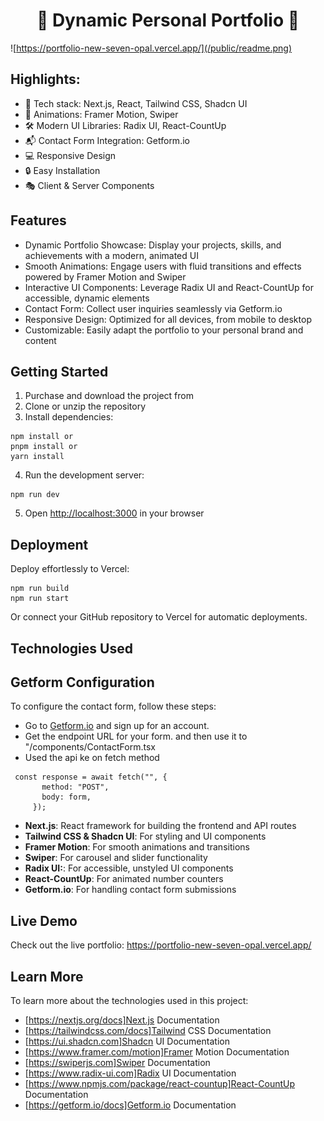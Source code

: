 <h1 align="center">💪 Dynamic Personal Portfolio 🤖</h1>

![https://portfolio-new-seven-opal.vercel.app/](/public/readme.png)

## Highlights:

- 🚀 Tech stack: Next.js, React, Tailwind CSS, Shadcn UI
- 🎨 Animations: Framer Motion, Swiper
- 🛠️ Modern UI Libraries: Radix UI, React-CountUp
- 📬 Contact Form Integration: Getform.io
- 💻 Responsive Design
- 🔒 Easy Installation
- 🎭 Client & Server Components

## Features

- Dynamic Portfolio Showcase: Display your projects, skills, and achievements with a modern, animated UI
- Smooth Animations: Engage users with fluid transitions and effects powered by Framer Motion and Swiper
- Interactive UI Components: Leverage Radix UI and React-CountUp for accessible, dynamic elements
- Contact Form: Collect user inquiries seamlessly via Getform.io
- Responsive Design: Optimized for all devices, from mobile to desktop
- Customizable: Easily adapt the portfolio to your personal brand and content

## Getting Started

1. Purchase and download the project from
2. Clone or unzip the repository
3. Install dependencies:

```shell
npm install or
pnpm install or
yarn install
```

4. Run the development server:

```shell
npm run dev
```

5. Open [http://localhost:3000](http://localhost:3000) in your browser

## Deployment

Deploy effortlessly to Vercel:

```shell
npm run build
npm run start
```

Or connect your GitHub repository to Vercel for automatic deployments.

## Technologies Used

## Getform Configuration

To configure the contact form, follow these steps:

- Go to [Getform.io](https://getform.io) and sign up for an account.
- Get the endpoint URL for your form. and then use it to "/components/ContactForm.tsx
- Used the api ke on fetch method

```shell
 const response = await fetch("", {
       method: "POST",
       body: form,
     });
```

- **Next.js**: React framework for building the frontend and API routes
- **Tailwind CSS & Shadcn UI**: For styling and UI components
- **Framer Motion**: For smooth animations and transitions
- **Swiper**: For carousel and slider functionality
- **Radix UI:**: For accessible, unstyled UI components
- **React-CountUp**: For animated number counters
- **Getform.io**: For handling contact form submissions

## Live Demo

Check out the live portfolio: https://portfolio-new-seven-opal.vercel.app/

## Learn More

To learn more about the technologies used in this project:

- [https://nextjs.org/docs]Next.js Documentation
- [https://tailwindcss.com/docs]Tailwind CSS Documentation
- [https://ui.shadcn.com]Shadcn UI Documentation
- [https://www.framer.com/motion]Framer Motion Documentation
- [https://swiperjs.com]Swiper Documentation
- [https://www.radix-ui.com]Radix UI Documentation
- [https://www.npmjs.com/package/react-countup]React-CountUp Documentation
- [https://getform.io/docs]Getform.io Documentation
